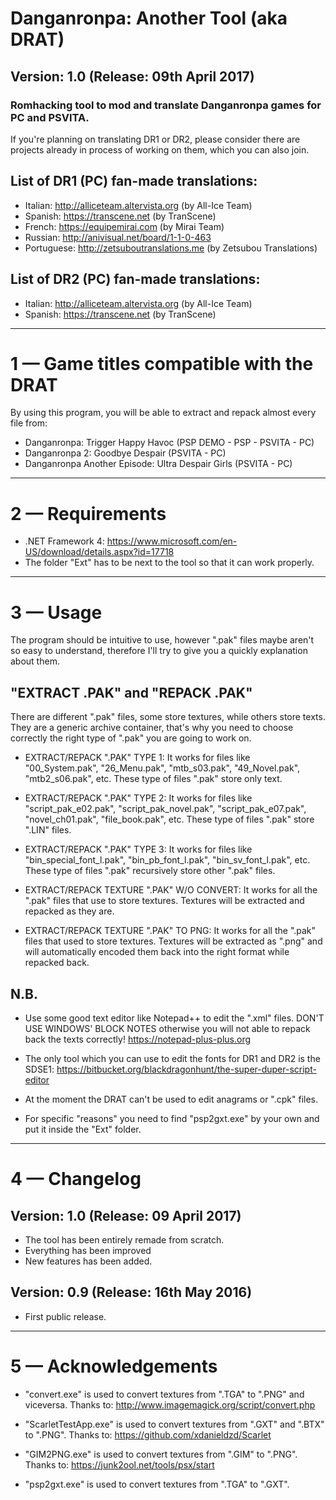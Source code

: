 # Danganronpa: Another Tool (aka DRAT)
## Version: 1.0 (Release: 09th April 2017)
### Romhacking tool to mod and translate Danganronpa games for PC and PSVITA.

If you're planning on translating DR1 or DR2, please consider there are
projects already in process of working on them, which you can also join. 

## List of DR1 (PC) fan-made translations:
- Italian: http://alliceteam.altervista.org (by All-Ice Team)
- Spanish: https://transcene.net (by TranScene)
- French: https://equipemirai.com (by Mirai Team)
- Russian: http://anivisual.net/board/1-1-0-463
- Portuguese: http://zetsuboutranslations.me (by Zetsubou Translations)

## List of DR2 (PC) fan-made translations:
- Italian: http://alliceteam.altervista.org (by All-Ice Team)
- Spanish: https://transcene.net (by TranScene)

-------------------------------------------------------------------------------------

# 1 — Game titles compatible with the DRAT
By using this program, you will be able to extract and repack almost every file from:
- Danganronpa: Trigger Happy Havoc (PSP DEMO - PSP - PSVITA - PC)
- Danganronpa 2: Goodbye Despair (PSVITA - PC)
- Danganronpa Another Episode: Ultra Despair Girls (PSVITA - PC)

-------------------------------------------------------------------------------------

# 2 — Requirements
- .NET Framework 4: https://www.microsoft.com/en-US/download/details.aspx?id=17718
- The folder "Ext" has to be next to the tool so that it can work properly.

-------------------------------------------------------------------------------------

# 3 — Usage
The program should be intuitive to use, however ".pak" files maybe aren't so easy to
understand, therefore I'll try to give you a quickly explanation about them. 

## "EXTRACT .PAK" and "REPACK .PAK"
There are different ".pak" files, some store textures, while others store texts.
They are a generic archive container, that's why you need to choose correctly the
right type of ".pak" you are going to work on.

- EXTRACT/REPACK ".PAK" TYPE 1: It works for files like "00_System.pak", "26_Menu.pak",
  "mtb_s03.pak", "49_Novel.pak", "mtb2_s06.pak", etc.
  These type of files ".pak" store only text.

- EXTRACT/REPACK ".PAK" TYPE 2: It works for files like "script_pak_e02.pak",
  "script_pak_novel.pak", "script_pak_e07.pak", "novel_ch01.pak", "file_book.pak", etc.
  These type of files ".pak" store ".LIN" files.

- EXTRACT/REPACK ".PAK" TYPE 3: It works for files like "bin_special_font_l.pak",
  "bin_pb_font_l.pak", "bin_sv_font_l.pak", etc.
  These type of files ".pak" recursively store other ".pak" files.
		
- EXTRACT/REPACK TEXTURE ".PAK" W/O CONVERT: It works for all the ".pak" files
  that use to store textures. Textures will be extracted and repacked as they are.

- EXTRACT/REPACK TEXTURE ".PAK" TO PNG: It works for all the ".pak" files that used
  to store textures. Textures will be extracted as ".png" and will automatically
  encoded them back into the right format while repacked back.

## N.B.  
- Use some good text editor like Notepad++ to edit the ".xml" files.
  DON'T USE WINDOWS' BLOCK NOTES otherwise you will not able to repack back
  the texts correctly! https://notepad-plus-plus.org
  
- The only tool which you can use to edit the fonts for DR1 and DR2 is the SDSE1:
  https://bitbucket.org/blackdragonhunt/the-super-duper-script-editor

- At the moment the DRAT can't be used to edit anagrams or ".cpk" files.

- For specific "reasons" you need to find "psp2gxt.exe" by your own
  and put it inside the "Ext" folder.
  
-------------------------------------------------------------------------------------

# 4 — Changelog
## Version: 1.0 (Release: 09 April 2017)
- The tool has been entirely remade from scratch.
- Everything has been improved
- New features has been added.

## Version: 0.9 (Release: 16th May 2016)
- First public release.

-------------------------------------------------------------------------------------

# 5 — Acknowledgements 
- "convert.exe" is used to convert textures from ".TGA" to ".PNG" and viceversa.
  Thanks to: http://www.imagemagick.org/script/convert.php

- "ScarletTestApp.exe" is used to convert textures from ".GXT" and ".BTX" to ".PNG".
  Thanks to: https://github.com/xdanieldzd/Scarlet
  
- "GIM2PNG.exe" is used to convert textures from ".GIM" to ".PNG".
  Thanks to: https://junk2ool.net/tools/psx/start
  
- "psp2gxt.exe" is used to convert textures from ".TGA" to ".GXT".
